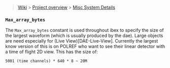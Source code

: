 > [Wiki](Home) > [Project overview](Project-overview) > [Misc System Details](Misc-System-Details)

### `Max_array_bytes`

The `Max_array_bytes` constant is used throughout ibex to specify the size of the largest waveform (which is usually produced by the dae). Large objects are need especially for (Live View)[DAE-Live-View]. Currently the largest know version of this is on POLREF who want to see their linear detector with a time of flight 2D view. This has the size of:

    5001 (time channels) * 640 * 8 ~ 20M
